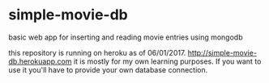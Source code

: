 # simple-movie-db
basic web app for inserting and reading movie entries using mongodb

this repository is running on heroku as of 06/01/2017. http://simple-movie-db.herokuapp.com 
it is mostly for my own learning purposes.
If you want to use it you'll have to provide your own database connection. 
